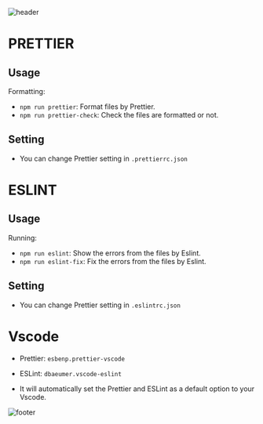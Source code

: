 ![header](https://capsule-render.vercel.app/api?type=waving&color=gradient&height=400&section=header&text=Prettier&animation=fadeIn&fontSize=90)

# PRETTIER

## Usage

Formatting:
- `npm run prettier`: Format files by Prettier.
- `npm run prettier-check`: Check the files are formatted or not.

## Setting

- You can change Prettier setting in `.prettierrc.json`

# ESLINT

## Usage

Running:
- `npm run eslint`: Show the errors from the files by Eslint.
- `npm run eslint-fix`: Fix the errors from the files by Eslint.

## Setting

- You can change Prettier setting in `.eslintrc.json`

# Vscode 

- Prettier: `esbenp.prettier-vscode`
- ESLint: `dbaeumer.vscode-eslint`

- It will automatically set the Prettier and ESLint as a default option to your Vscode.

![footer](https://capsule-render.vercel.app/api?type=waving&color=auto&height=500&section=footer&text=Jun%20Song&desc=Student%20of%20Seneca%20College&animation=fadeIn&fontSize=70)
